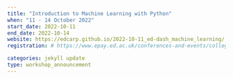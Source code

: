 ```yaml
---
title: "Introduction to Machine Learning with Python" 
when: "11 - 14 October 2022"
start_date: 2022-10-11
end_date: 2022-10-14
website: https://edcarp.github.io/2022-10-11_ed-dash_machine_learning/
registration: # https://www.epay.ed.ac.uk/conferences-and-events/college-of-medicine-and-veterinary-medicine/school-of-molecular-genetic-and-population-health-sciences/igc/machine-learning-oct-22

categories: jekyll update
type: workshop_announcement
--- 
```

